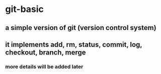 # git-basic
## a simple version of git (version control system)
## it implements add, rm, status, commit, log, checkout, branch, merge

### more details will be added later